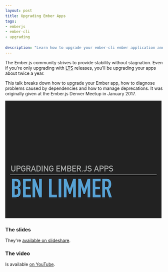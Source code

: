 ```yaml
---
layout: post
title: Upgrading Ember Apps
tags:
- emberjs
- ember-cli
- upgrading

description: "Learn how to upgrade your ember-cli ember application and dependencies with this talk from the Ember.js Denver Meetup January 2017."
---
```


The Ember.js community strives to provide stability without stagnation. Even if
you're only upgrading with
[LTS](http://emberjs.com/blog/2016/02/25/announcing-embers-first-lts.html)
releases, you'll be upgrading your apps about twice a year.

This talk breaks down how to upgrade your Ember app, how to diagnose problems
caused by dependencies and how to manage deprecations. It was originally
given at the Ember.js Denver Meetup in January 2017.

<div class="center">
  <a href="https://youtu.be/ToVdJjHiKco" target="_blank" rel="noopener">
	 <img src="/assets/images/posts/2017/02/upgrading-ember-apps.png">
  </a>
</div>

### The slides
They're [available on slideshare](http://www.slideshare.net/BenLimmer/upgrading-emberjs-apps).

### The video
Is available [on YouTube](https://youtu.be/ToVdJjHiKco).
